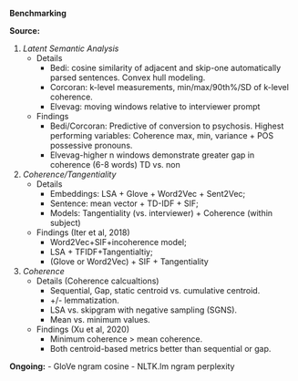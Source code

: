 **Benchmarking**

**Source:**

1. _Latent Semantic Analysis_
    - Details
      - Bedi: cosine similarity of adjacent and skip-one automatically parsed sentences. Convex hull modeling. 
      - Corcoran: k-level measurements, min/max/90th%/SD of k-level coherence. 
      - Elvevag: moving windows relative to interviewer prompt
    - Findings
      - Bedi/Corcoran: Predictive of conversion to psychosis. Highest performing variables: Coherence max, min, variance + POS possessive pronouns. 
      - Elvevag-higher n windows demonstrate greater gap in coherence (6-8 words) TD vs. non
2. _Coherence/Tangentiality_
    - Details
      - Embeddings: LSA + Glove + Word2Vec + Sent2Vec; 
      - Sentence: mean vector + TD-IDF + SIF; 
      - Models: Tangentiality (vs. interviewer) + Coherence (within subject)
    - Findings (Iter et al, 2018)
      - Word2Vec+SIF+incoherence model; 
      - LSA + TFIDF+Tangentialtiy; 
      - (Glove or Word2Vec) + SIF + Tangentiality
3. _Coherence_
    - Details (Coherence calcualtions)
      - Sequential, Gap, static centroid vs. cumulative centroid. 
      - +/- lemmatization. 
      - LSA vs. skipgram with negative sampling (SGNS). 
      - Mean vs. minimum values.
    - Findings (Xu et al, 2020)
      - Minimum coherence > mean coherence. 
      - Both centroid-based metrics better than sequential or gap. 

**Ongoing:**
    - GloVe ngram cosine
    - NLTK.lm ngram perplexity
